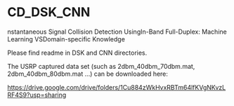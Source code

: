 # CD_DSK_CNN
nstantaneous Signal Collision Detection UsingIn-Band Full-Duplex: Machine Learning VSDomain-specific Knowledge

Please find readme in DSK and CNN directories.

The USRP captured data set (such as 2dbm_40dbm_70dbm.mat, 2dbm_40dbm_80dbm.mat ...) can be downloaded here:

https://drive.google.com/drive/folders/1Cu884zWkHvxRBTm64lfKVgNKvzLRF4S9?usp=sharing

